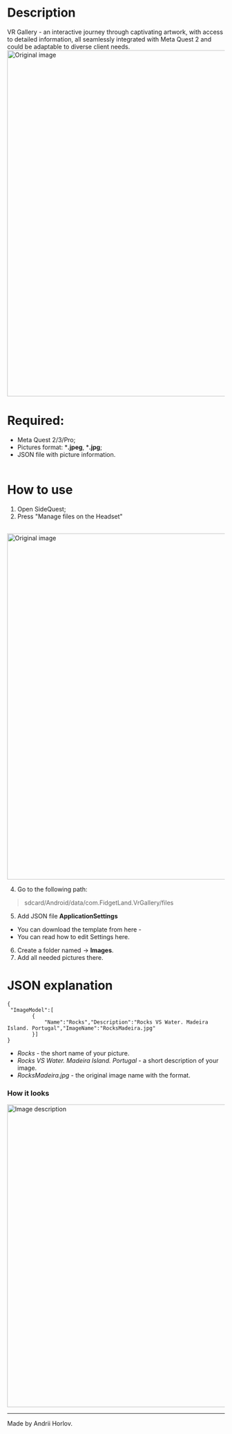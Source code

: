 # Description
VR Gallery - an interactive journey through captivating artwork, with access to detailed information, all seamlessly integrated with Meta Quest 2 and could be adaptable to diverse client needs.
<br>
<img src="https://github.com/FidgHorlov/VrGallery/assets/110767790/128df3d0-51a5-4c31-8e7b-b3134d5c9566" alt="Original image" width="800"/>
<br>
# Required:
* Meta Quest 2/3/Pro;
* Pictures format: ***.jpeg**, ***.jpg**;
* JSON file with picture information.
<br><br>
# How to use
1. Open SideQuest;
2. Press "Manage files on the Headset"
<br>
<img src="https://github.com/FidgHorlov/VrGallery/assets/110767790/4770f7ec-1e84-424f-997b-92fdc00bc5ff" alt="Original image" width="800"/>

4. Go to the following path:
> sdcard/Android/data/com.FidgetLand.VrGallery/files
5. Add JSON file **ApplicationSettings**
* You can download the template from here -
* You can read how to edit Settings here.
6. Create a folder named -> **Images**.
7. Add all needed pictures there.

# JSON explanation
```
{
 "ImageModel":[
        {
            "Name":"Rocks","Description":"Rocks VS Water. Madeira Island. Portugal","ImageName":"RocksMadeira.jpg"
        }]
}
```
* _Rocks_ - the short name of your picture.
* _Rocks VS Water. Madeira Island. Portugal_ - a short description of your image.
* _RocksMadeira.jpg_ - the original image name with the format.

### How it looks
<img src="https://github.com/FidgHorlov/VrGallery/assets/110767790/7c18895e-57b4-4147-b667-bc6e22d0dfa8" alt="Image description" width="700"/>
<br>

------
Made by Andrii Horlov.
